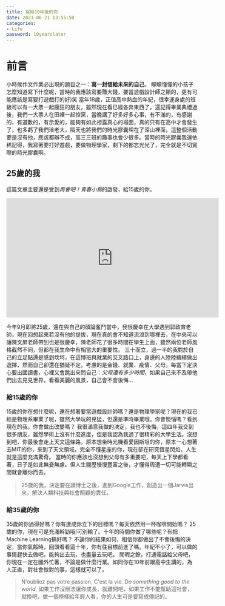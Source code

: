 ```yaml
---
title: 寫給10年後的你
date: 2021-06-21 13:55:50
categories:
- Life
password: 10yearslater
---
```


# 前言
小時候作文作業必出現的題目之一：**寫一封信給未來的自己**。
矇矇懂懂的小孩子怎麼知道寫下什麼呢，當時的我應該寫要賺大錢，要當遊戲設計師之類的，更有可能應該是寫要打遊戲打的好)笑
當年18歲，正值高中熱血的年紀，很幸運身處的班級可以有一大票一起瘋狂的朋友，雖然現在看已經各奔東西了。還記得畢業典禮過後，我們一大票人在田裡一起控窯，當晚講了好多好多心事，有不滿的，有感謝的，有道歉的，有示愛的，能夠有如此袒露真心的場面，真的只有在高中才會發生了，也多虧了我們淦老大，隔天也將我們的時光膠囊埋在了深山裡面，這整個活動要是沒有他，應該都辦不成，高三三班的趣事也會少很多。當時的時光膠囊我還依稀記得，我寫著要打好遊戲，要做物理學家，剩下的都忘光光了，完全就是不切實際的時光膠囊啊。

<!--more-->

## 25歲的我
這篇文章主要還是受到*再會吧！青春小鳥*的啟發，給15歲的你。
<iframe width="560" height="315" src="https://www.youtube.com/embed/KD0mzIBagV8" title="YouTube video player" frameborder="0" allow="accelerometer; autoplay; clipboard-write; encrypted-media; gyroscope; picture-in-picture" allowfullscreen></iframe>


今年9月即將25歲，還在與自己的碩論奮鬥當中，我很慶幸在大學遇到郭政育老師，現在回想起來若沒有他的提拔，現在真的會不知道流浪到哪裡去，在中央可以讓陳文屏老師帶到也是很慶幸，陳老師花了很多時間在學生上面，雖然兩位老師風格截然不同，但都在我生命中有相當大的重要性。
三十而立，過一半的我對於自己的立足點還是感到坎坷，在這博班與就業的交叉路口上，身邊的人陸陸續續做出選擇，然而自己卻還在猶疑不定。考慮的是金錢、就業、疫情、父母，每當下定決心要出國讀書，心裡又會跳出來問自己：*父母還有多少時間*，如果自己來不及帶他們出去見見世界，看看美麗的風景，自己會不會後悔...

### 給15歲的你
15歲的你在想什麼呢，還在想著要當遊戲設計師嗎？還是物理學家呢？現在的我已經是物理系畢業了呢，雖然大學玩的兇猛，但還是準時畢業哦。你會懊惱嗎？看到現在的我，你會做出改變嗎？
我很滿意我做的決定，我也不後悔，這四年我交到很多朋友，雖然學術上沒有什麼進度，但是我認為我過了很精彩的大學生活。沒想到吧，你最後會走上天文這條路，原本想坐時光機看愛因斯坦的你，原本一心想著去MIT的你，來到了天文領域，完全不懂星座的你，現在卻在研究恆星閃焰，人生就是這麼充滿驚奇。
當時的你應該也沒想到父母有多重要吧，每天上下學都看著，日子是如此無憂無慮。但人生閱歷慢慢豐富之後，才懂得周遭一切可能轉瞬之間就會離你而去。
>25歲的我，決定要在讀博士之後，進到Google工作，創造出一個Jarvis出來，解決人類科技與社會照顧的責任。


### 給35歲的你
35歲的你過得好嗎？你有達成你立下的目標嗎？每天依然用一杯咖啡開始嗎？
25歲的你，現在可是充滿幹勁哦!可別輸了。十年的時間你做了哪些呢？有把Machine Learning搞好嗎？
不論你的結果如何，相信你都做出了不會後悔的決定，當你氣餒時，回頭看看這十年，你有往目標前進了嗎。年紀不小了，可以做的事情趕快去做吧，能夠出去玩，也盡量去玩吧。
閒暇之餘，打通電話給父母吧，你現在一定在國外忙著，不論是做什麼行業。如同你在10年前跟高中生講的，為人正直，對社會做對的事，這樣就可以了。
>N'oubliez pas votre passion. C'est la vie.
*Do something good to the world.* 如果工作沒辦法讓你成長，就離開吧，如果工作不能幫助這社會，就換吧，做一個榜樣給年輕人看，你的人生可是要寫成傳記的。